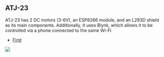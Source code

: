## ATJ-23

ATJ-23 has 2 DC motors (3-6V), an ESP8266 module, and an L293D shield as its main components. Additionally, it uses Blynk, which allows it to be controlled via a phone connected to the same Wi-Fi

- [First](https://www.youtube.com/watch?v=343yUzrjcDY)

<img src="https://github.com/NicolasAuersvalt/Projects/blob/main/Rob%C3%B3tica/ATJ-23/imagens/art.jpg">
